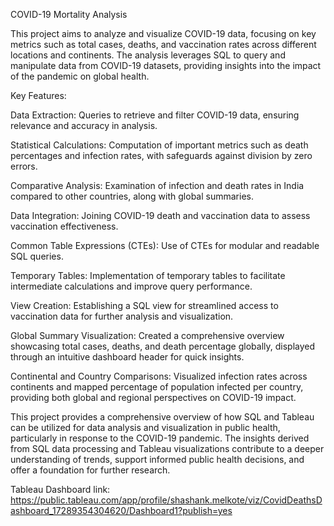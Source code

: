 COVID-19 Mortality Analysis

This project aims to analyze and visualize COVID-19 data, focusing on key metrics such as total cases, deaths, and vaccination rates across different locations and continents. The analysis leverages SQL to query and manipulate data from COVID-19 datasets, providing insights into the impact of the pandemic on global health.


Key Features:

Data Extraction: Queries to retrieve and filter COVID-19 data, ensuring relevance and accuracy in analysis.

Statistical Calculations: Computation of important metrics such as death percentages and infection rates, with safeguards against division by zero errors.

Comparative Analysis: Examination of infection and death rates in India compared to other countries, along with global summaries.

Data Integration: Joining COVID-19 death and vaccination data to assess vaccination effectiveness.

Common Table Expressions (CTEs): Use of CTEs for modular and readable SQL queries.

Temporary Tables: Implementation of temporary tables to facilitate intermediate calculations and improve query performance.

View Creation: Establishing a SQL view for streamlined access to vaccination data for further analysis and visualization.

Global Summary Visualization: Created a comprehensive overview showcasing total cases, deaths, and death percentage globally, displayed through an intuitive dashboard header for quick insights.

Continental and Country Comparisons: Visualized infection rates across continents and mapped percentage of population infected per country, providing both global and regional perspectives on COVID-19 impact.

This project provides a comprehensive overview of how SQL and Tableau can be utilized for data analysis and visualization in public health, particularly in response to the COVID-19 pandemic. The insights derived from SQL data processing and Tableau visualizations contribute to a deeper understanding of trends, support informed public health decisions, and offer a foundation for further research.

Tableau Dashboard link: https://public.tableau.com/app/profile/shashank.melkote/viz/CovidDeathsDashboard_17289354304620/Dashboard1?publish=yes
